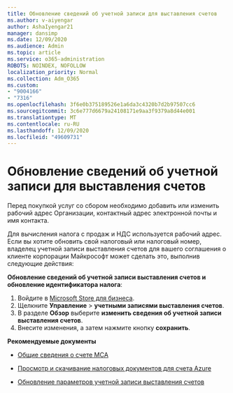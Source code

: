 ```yaml
---
title: Обновление сведений об учетной записи для выставления счетов
ms.author: v-aiyengar
author: AshaIyengar21
manager: dansimp
ms.date: 12/09/2020
ms.audience: Admin
ms.topic: article
ms.service: o365-administration
ROBOTS: NOINDEX, NOFOLLOW
localization_priority: Normal
ms.collection: Adm_O365
ms.custom:
- "9004166"
- "7316"
ms.openlocfilehash: 3f6e0b375189526e1a6da3c4320b7d2b97507cc6
ms.sourcegitcommit: 3c6e777d6679a24108171e9aa3f9379a8d44e001
ms.translationtype: MT
ms.contentlocale: ru-RU
ms.lasthandoff: 12/09/2020
ms.locfileid: "49609731"
---
```

# <a name="how-to-update-billing-account-information"></a>Обновление сведений об учетной записи для выставления счетов

Перед покупкой услуг со сбором необходимо добавить или изменить рабочий адрес Организации, контактный адрес электронной почты и имя контакта.

Для вычисления налога с продаж и НДС используется рабочий адрес. Если вы хотите обновить свой налоговый или налоговый номер, владелец учетной записи выставления счетов для вашего соглашения о клиенте корпорации Майкрософт может сделать это, выполнив следующие действия:

**Обновление сведений об учетной записи выставления счетов и обновление идентификатора налога**:

1. Войдите в [Microsoft Store для бизнеса](https://businessstore.microsoft.com/).
1. Щелкните **Управление**  >  **учетными записями выставления счетов**.
1. В разделе **Обзор** выберите **изменить сведения об учетной записи выставления счетов**.
1. Внесите изменения, а затем нажмите кнопку **сохранить**. 

**Рекомендуемые документы**

- [Общие сведения о счете MCA](https://docs.microsoft.com/azure/cost-management-billing/understand/mca-understand-your-invoice)

- [Просмотр и скачивание налоговых документов для счета Azure](https://docs.microsoft.com/azure/cost-management-billing/understand/mca-download-tax-document)

- [Обновление параметров учетной записи выставления счетов](https://docs.microsoft.com/microsoft-store/update-microsoft-store-for-business-account-settings)  
